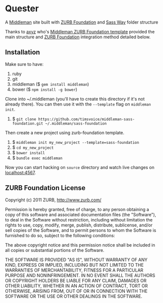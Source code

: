 
Quester
=========================

A [Middleman](http://middlemanapp.com/) site built with [ZURB Foundation](http://foundation.zurb.com/) and [Sass Way](http://thesassway.com/beginner/how-to-structure-a-sass-project) folder structure

Thanks to [axyz](https://github/axyz) who's [Middleman ZURB Foundation template](https://github.com/axyz/middleman-zurb-foundation) provided the main structure and [ZURB Foundation](http://foundation.zurb.com/) integration method detailed below.

## Installation ##

Make sure to have:

1. ruby
1. git
1. middleman ($ `gem install middleman`)
1. bower ($ `npm install -g bower`)


Clone into ~/.middleman (you'll have to create this directory if it's not already there). You can then use it with the `--template` flag on `middleman init`.

1. $ `git clone https://github.com/timsvoice/middleman-sass-foundation.git ~/.middleman/sass-foundation`

Then create a new project using zurb-foundation template.

1. $ `middleman init my_new_project --template=sass-foundation`
1. $ `cd my_new_project`
1. $ `bower install`
1. $ `bundle exec middleman`

Now you can start hacking on `source` directory and watch live changes on [localhost:4567](http://localhost:4567).


## ZURB Foundation License ##

Copyright (c) 2011 ZURB, http://www.zurb.com/

Permission is hereby granted, free of charge, to any person obtaining
a copy of this software and associated documentation files (the
"Software"), to deal in the Software without restriction, including
without limitation the rights to use, copy, modify, merge, publish,
distribute, sublicense, and/or sell copies of the Software, and to
permit persons to whom the Software is furnished to do so, subject to
the following conditions:

The above copyright notice and this permission notice shall be
included in all copies or substantial portions of the Software.

THE SOFTWARE IS PROVIDED "AS IS", WITHOUT WARRANTY OF ANY KIND,
EXPRESS OR IMPLIED, INCLUDING BUT NOT LIMITED TO THE WARRANTIES OF
MERCHANTABILITY, FITNESS FOR A PARTICULAR PURPOSE AND
NONINFRINGEMENT. IN NO EVENT SHALL THE AUTHORS OR COPYRIGHT HOLDERS BE
LIABLE FOR ANY CLAIM, DAMAGES OR OTHER LIABILITY, WHETHER IN AN ACTION
OF CONTRACT, TORT OR OTHERWISE, ARISING FROM, OUT OF OR IN CONNECTION
WITH THE SOFTWARE OR THE USE OR OTHER DEALINGS IN THE SOFTWARE.


